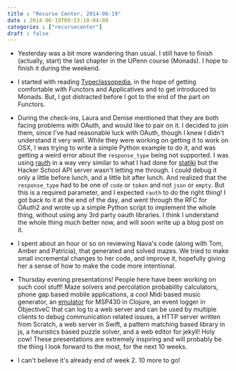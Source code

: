 ```yaml
---
title : "Recurse Center, 2014-06-19"
date : 2014-06-19T09:53:10-04:00
categories : ["recursecenter"]
draft : false
---
```


-   Yesterday was a bit more wandering than usual.  I still have to
    finish (actually, start) the last chapter in the UPenn course
    (Monads).  I hope to finish it during the weekend.

-   I started with reading [Typeclassopedia](http://www.haskell.org/haskellwiki/Typeclassopedia), in the hope of getting
    comfortable with Functors and Applicatives and to get introduced to
    Monads.  But, I got distracted before I got to the end of the part
    on Functors.

-   During the check-ins, Laura and Denise mentioned that they are both
    facing problems with OAuth, and would like to pair on it.  I decided
    to join them, since I've had reasonable luck with OAuth, though I
    knew I didn't understand it very well.  While they were working on
    getting it to work on OSX, I was trying to write a simple Python
    example to do it, and was getting a weird error about the
    `response_type` being not supported.  I was using [rauth](https://github.com/litl/rauth) in a way
    very similar to what I had done for [statiki](https://github.com/punchagan/statiki/blob/master/statiki.py#L49) but the Hacker School
    API server wasn't letting me through.  I could debug it only a
    little before lunch, and a little bit after lunch.  And realized
    that the `response_type` had to be one of `code` or `token` and not
    `json` or `empty`.  But this is a required parameter, and I expected
    `rauth` to do the right thing!  I got back to it at the end of the
    day, and went through the RFC for OAuth2 and wrote up a simple
    Python script to implement the whole thing, without using any 3rd
    party oauth libraries.  I think I understand the whole thing much
    better now, and will soon write up a blog post on it.

-   I spent about an hour or so on reviewing Nava's code (along with
    Tom, Amber and Patricia), that generated and solved mazes. We tried
    to make small incremental changes to her code, and improve it,
    hopefully giving her a sense of how to make the code more
    intentional.

-   Thursday evening presentations! People here have been working on
    such cool stuff!  Maze solvers and percolation probability
    calculators, phone gap based mobile applications, a cool Midi based
    music generator, an [emulator](https://github.com/mveytsman/emm-ess-pee) for MSP430 in Clojure, an event logger
    in ObjectiveC that can log to a web server and can be used by
    multiple clients to debug communication related issues, a HTTP
    server written from Scratch, a web server in Swift, a pattern
    matching based library in js, a heuristics based puzzle solver, and
    a web editor for jekyll!  Holy cow!  These presentations are
    extremely inspiring and will probably be the thing I look forward to
    the most, for the next 10 weeks.

-   I can't believe it's already end of week 2. 10 more to go!
